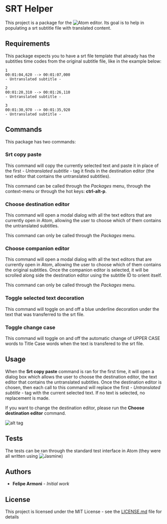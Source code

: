 # SRT Helper

This project is a package for the ![Atom](https://atom.io/) editor. Its goal is to help in populating a srt subtitle file with translated content.

## Requirements

This package expects you to have a srt file template that already has the subtitles time codes from the original subtitle file, like in the example below:

```
1
00:01:04,620 --> 00:01:07,000
- Untranslated subtitle -

2
00:01:20,310 --> 00:01:26,110
- Untranslated subtitle -

3
00:01:30,970 --> 00:01:35,920
- Untranslated subtitle -
```

## Commands

This package has two commands:

### Srt copy paste

This command will copy the currently selected text and paste it in place of the first *- Untranslated subtitle -* tag it finds in the destination editor (the text editor that contains the untranslated subtitles).

This command can be called through the *Packages* menu, through the context-menu or through the hot keys: **ctrl-alt-p**.

### Choose destination editor

This command will open a modal dialog with all the text editors that are currently open in Atom, allowing the user to choose which of them contains the untranslated subtitles.

This command can only be called through the *Packages* menu.

### Choose companion editor

This command will open a modal dialog with all the text editors that are currently open in Atom, allowing the user to choose which of them contains the original subtitles. Once the companion editor is selected, it will be scrolled along side the destination editor using the subtitle ID to orient itself.

This command can only be called through the *Packages* menu.

### Toggle selected text decoration

This command will toggle on and off a blue underline decoration under the text that was transferred to the srt file.

### Toggle change case

This command will toggle on and off the automatic change of UPPER CASE words to Title Case words when the text is transfered to the srt file.

## Usage

When the **Srt copy paste** command is ran for the first time, it will open a dialog box which allows the user to choose the destination editor, the text editor that contains the untranslated subtitles. Once the destination editor is chosen, then each call to this command will replace the first *- Untranslated subtitle -* tag with the current selected text. If no text is selected, no replacement is made.

If you want to change the destination editor, please run the **Choose destination editor** command.

![alt tag](https://cloud.githubusercontent.com/assets/25157901/23125798/4f3bd69e-f752-11e6-88cb-dc11e0d5506b.gif)

## Tests

The tests can be ran through the standard test interface in Atom (they were all written using ![Jasmine](https://jasmine.github.io/))

## Authors

* **Felipe Armoni** - *Initial work*

## License

This project is licensed under the MIT License - see the [LICENSE.md](LICENSE.md) file for details
